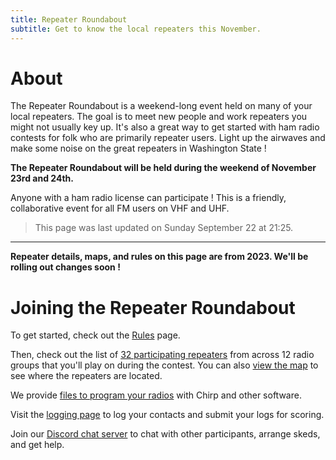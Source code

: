 ```yaml
---
title: Repeater Roundabout
subtitle: Get to know the local repeaters this November.
---
```


# About

The Repeater Roundabout is a weekend-long event held on many of your local repeaters. The goal is to meet new people and work repeaters you might not usually key up. It's also a great way to get started with ham radio contests for folk who are primarily repeater users. Light up the airwaves and make some noise on the great repeaters in Washington State !

**The Repeater Roundabout will be held during the weekend of November 23rd and 24th.**

Anyone with a ham radio license can participate ! This is a friendly, collaborative event for all FM users on VHF and UHF.

> This page was last updated on Sunday September 22 at 21:25.

---

**Repeater details, maps, and rules on this page are from 2023. We'll be rolling out changes soon !**


# Joining the Repeater Roundabout

To get started, check out the [Rules](./rules) page.

Then, check out the list of [32 participating repeaters](./repeaters) from across 12 radio groups that you'll play on during the contest. You can also [view the map](./map) to see where the repeaters are located.

We provide [files to program your radios](./files) with Chirp and other software.

Visit the [logging page](./logging) to log your contacts and submit your logs for scoring.

Join our [Discord chat server](https://discord.gg/BBpbESxSCm) to chat with other participants, arrange skeds, and get help.



